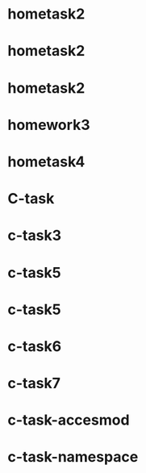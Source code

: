 # hometask2
# hometask2
# hometask2
# homework3
# hometask4
# C-task
# c-task3
# c-task5
# c-task5
# c-task6
# c-task7
# c-task-accesmod
# c-task-namespace
